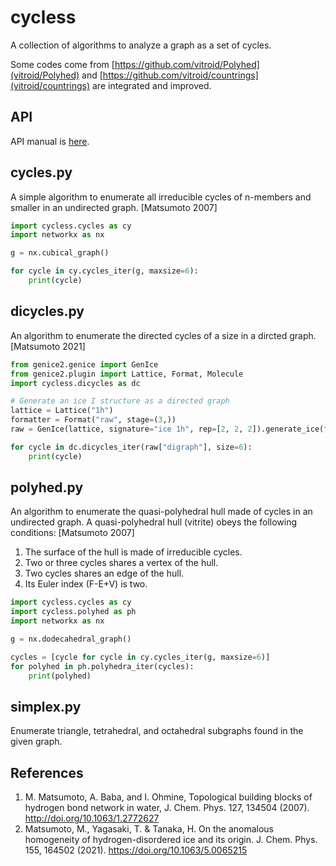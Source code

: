# cycless

A collection of algorithms to analyze a graph as a set of cycles.

Some codes come from [https://github.com/vitroid/Polyhed](vitroid/Polyhed) and [https://github.com/vitroid/countrings](vitroid/countrings) are integrated and improved.

## API

API manual is [here](https://vitroid.github.io/cycless).


## cycles.py

A simple algorithm to enumerate all irreducible cycles of n-members and smaller in an undirected graph. [Matsumoto 2007]

```python
import cycless.cycles as cy
import networkx as nx

g = nx.cubical_graph()

for cycle in cy.cycles_iter(g, maxsize=6):
    print(cycle)
```

## dicycles.py

An algorithm to enumerate the directed cycles of a size in a dircted graph. [Matsumoto 2021]

```python
from genice2.genice import GenIce
from genice2.plugin import Lattice, Format, Molecule
import cycless.dicycles as dc

# Generate an ice I structure as a directed graph
lattice = Lattice("1h")
formatter = Format("raw", stage=(3,))
raw = GenIce(lattice, signature="ice 1h", rep=[2, 2, 2]).generate_ice(formatter)

for cycle in dc.dicycles_iter(raw["digraph"], size=6):
    print(cycle)
```

## polyhed.py

An algorithm to enumerate the quasi-polyhedral hull made of cycles in an undirected graph. A quasi-polyhedral hull (vitrite) obeys the following conditions: [Matsumoto 2007]

1. The surface of the hull is made of irreducible cycles.
2. Two or three cycles shares a vertex of the hull.
3. Two cycles shares an edge of the hull.
4. Its Euler index (F-E+V) is two.

```python
import cycless.cycles as cy
import cycless.polyhed as ph
import networkx as nx

g = nx.dodecahedral_graph()

cycles = [cycle for cycle in cy.cycles_iter(g, maxsize=6)]
for polyhed in ph.polyhedra_iter(cycles):
    print(polyhed)
```

## simplex.py

Enumerate triangle, tetrahedral, and octahedral subgraphs found in the given graph.

## References

1. M. Matsumoto, A. Baba, and I. Ohmine, Topological building blocks of hydrogen bond network in water, J. Chem. Phys. 127, 134504 (2007). http://doi.org/10.1063/1.2772627
2. Matsumoto, M., Yagasaki, T. & Tanaka, H. On the anomalous homogeneity of hydrogen-disordered ice and its origin. J. Chem. Phys. 155, 164502 (2021). https://doi.org/10.1063/5.0065215

